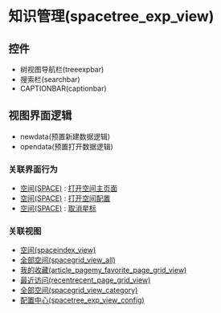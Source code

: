# 知识管理(spacetree_exp_view)  <!-- {docsify-ignore-all} -->




<el-skeleton style="width:60%">
	<template #template>
		<div style="padding-bottom: 5px;display: flex;">
			<div style="display: flex;align-items: center;justify-content: space-between;flex-direction: column;">
				<el-tooltip content="页面标题">
					<el-skeleton-item variant="text" style="width:180px;height:40px;"></el-skeleton-item>
				</el-tooltip>
				<el-tooltip content="树视图">
					<el-skeleton-item variant="text" style="margin-top: 10px;width:180px;height:300px;"></el-skeleton-item>
				</el-tooltip>
			</div>
			<el-tooltip content="导航区域">
				<el-skeleton-item variant="p" style="margin-left: 10px;height:350px"></el-skeleton-item>
			</el-tooltip>
		</div>
	</template>
</el-skeleton>


## 控件
  * 树视图导航栏(treeexpbar)
  * 搜索栏(searchbar)
  * CAPTIONBAR(captionbar)

## 视图界面逻辑
  * newdata(预置新建数据逻辑)
  * opendata(预置打开数据逻辑)


### 关联界面行为
  * [空间(SPACE)](module/Wiki/Space) : [打开空间主页面](module/Wiki/Space#界面行为)
  * [空间(SPACE)](module/Wiki/Space) : [打开空间配置](module/Wiki/Space#界面行为)
  * [空间(SPACE)](module/Wiki/Space) : [取消星标](module/Wiki/Space#界面行为)

### 关联视图
  * [空间(spaceindex_view)](app/view/spaceindex_view)
  * [全部空间(spacegrid_view_all)](app/view/spacegrid_view_all)
  * [我的收藏(article_pagemy_favorite_page_grid_view)](app/view/article_pagemy_favorite_page_grid_view)
  * [最近访问(recentrecent_page_grid_view)](app/view/recentrecent_page_grid_view)
  * [全部空间(spacegrid_view_category)](app/view/spacegrid_view_category)
  * [配置中心(spacetree_exp_view_config)](app/view/spacetree_exp_view_config)

<script>
 const { createApp } = Vue
  createApp({
    data() {
      return {
        message: '!'
      }
    }
  }).use(ElementPlus).mount('#app')
</script>